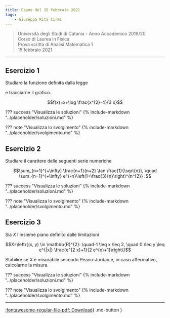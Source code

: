 ```yaml
---
title: Esame del 15 febbraio 2021
tags:
    - Giuseppa Rita Cirmi
---
```


>Università degli Studi di Catania - Anno Accademico 2019/20<br>
Corso di Laurea in Fisica<br>
Prova scritta di Analisi Matematica 1<br>
15 febbraio 2021

---

## Esercizio 1
Studiare la funzione definita dalla legge

e tracciarne il grafico.

$$f(x)=x+\log \frac{x^{2}-4}{3 x}$$

??? success "Visualizza le soluzioni"
    {% include-markdown "../placeholder/soluzioni.md" %}

??? note "Visualizza lo svolgimento"
    {% include-markdown "../placeholder/svolgimento.md" %}

## Esercizio 2
Studiare il carattere delle seguenti serie numeriche

$$\sum_{n=1}^{+\infty} \frac{n+1}{n+2} \tan \frac{1}{\sqrt{n}}, \quad \sum_{n=1}^{+\infty} e^{-n}\left(1+\frac{3}{n}\right)^{n^{2}} .$$

??? success "Visualizza le soluzioni"
    {% include-markdown "../placeholder/soluzioni.md" %}

??? note "Visualizza lo svolgimento"
    {% include-markdown "../placeholder/svolgimento.md" %}

## Esercizio 3
Sia $X$ l'insieme piano definito dalle limitazioni

$$X=\left\{(x, y) \in \mathbb{R}^{2}: \quad-1 \leq x \leq 2, \quad 0 \leq y \leq e^{|x|} \frac{e^{2 x}+1}{2 e^{x}+1}\right\}$$

Stabilire se $X$ é misurabile secondo Peano-Jordan e, in caso
affermativo, calcolarne la misura.

??? success "Visualizza le soluzioni"
    {% include-markdown "../placeholder/soluzioni.md" %}

??? note "Visualizza lo svolgimento"
    {% include-markdown "../placeholder/svolgimento.md" %}

---

[:fontawesome-regular-file-pdf: Download](pdf/2021-02-15.pdf){ .md-button }
